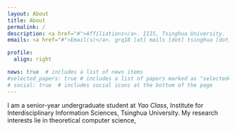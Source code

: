 ```yaml
---
layout: About
title: About
permalink: /
description: <a href="#">Affiliations</a>. IIIS, Tsinghua University. 
emails: <a href="#">Email(s)</a>. grq18 [at] mails [dot] tsinghua [dot] edu [dot] cn

profile:
  align: right

news: true  # includes a list of news items
#selected_papers: true # includes a list of papers marked as "selected={true}"
# social: true  # includes social icons at the bottom of the page
---
```


I am a senior-year undergraduate student at *Yao Class*, Institute for Interdisciplinary Information Sciences, Tsinghua University. My research interests lie in theoretical computer science,
